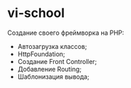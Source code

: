 # vi-school

Создание своего фреймворка на PHP:

- Автозагрузка классов;
- HttpFoundation;
- Создание Front Controller;
- Добавление Routing;
- Шаблонизация вывода;
